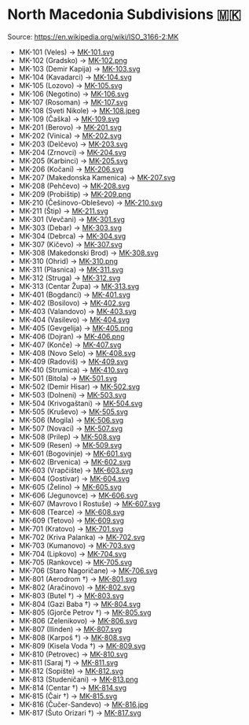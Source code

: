 # North Macedonia Subdivisions 🇲🇰

Source: https://en.wikipedia.org/wiki/ISO_3166-2:MK

* MK-101 (Veles) -> [MK-101.svg](https://github.com/amckenna41/iso3166-flag-icons/blob/main/iso3166-2-icons/MK/MK-101.svg)
* MK-102 (Gradsko) -> [MK-102.png](https://github.com/amckenna41/iso3166-flag-icons/blob/main/iso3166-2-icons/MK/MK-102.png)
* MK-103 (Demir Kapija) -> [MK-103.svg](https://github.com/amckenna41/iso3166-flag-icons/blob/main/iso3166-2-icons/MK/MK-103.svg)
* MK-104 (Kavadarci) -> [MK-104.svg](https://github.com/amckenna41/iso3166-flag-icons/blob/main/iso3166-2-icons/MK/MK-104.svg)
* MK-105 (Lozovo) -> [MK-105.svg](https://github.com/amckenna41/iso3166-flag-icons/blob/main/iso3166-2-icons/MK/MK-105.svg)
* MK-106 (Negotino) -> [MK-106.svg](https://github.com/amckenna41/iso3166-flag-icons/blob/main/iso3166-2-icons/MK/MK-106.svg)
* MK-107 (Rosoman) -> [MK-107.svg](https://github.com/amckenna41/iso3166-flag-icons/blob/main/iso3166-2-icons/MK/MK-107.svg)
* MK-108 (Sveti Nikole) -> [MK-108.jpeg](https://github.com/amckenna41/iso3166-flag-icons/blob/main/iso3166-2-icons/MK/MK-108.jpeg)
* MK-109 (Čaška) -> [MK-109.svg](https://github.com/amckenna41/iso3166-flag-icons/blob/main/iso3166-2-icons/MK/MK-109.svg)
* MK-201 (Berovo) -> [MK-201.svg](https://github.com/amckenna41/iso3166-flag-icons/blob/main/iso3166-2-icons/MK/MK-201.svg)
* MK-202 (Vinica) -> [MK-202.svg](https://github.com/amckenna41/iso3166-flag-icons/blob/main/iso3166-2-icons/MK/MK-202.svg)
* MK-203 (Delčevo) -> [MK-203.svg](https://github.com/amckenna41/iso3166-flag-icons/blob/main/iso3166-2-icons/MK/MK-203.svg)
* MK-204 (Zrnovci) -> [MK-204.svg](https://github.com/amckenna41/iso3166-flag-icons/blob/main/iso3166-2-icons/MK/MK-204.svg)
* MK-205 (Karbinci) -> [MK-205.svg](https://github.com/amckenna41/iso3166-flag-icons/blob/main/iso3166-2-icons/MK/MK-205.svg)
* MK-206 (Kočani) -> [MK-206.svg](https://github.com/amckenna41/iso3166-flag-icons/blob/main/iso3166-2-icons/MK/MK-206.svg)
* MK-207 (Makedonska Kamenica) -> [MK-207.svg](https://github.com/amckenna41/iso3166-flag-icons/blob/main/iso3166-2-icons/MK/MK-207.svg)
* MK-208 (Pehčevo) -> [MK-208.svg](https://github.com/amckenna41/iso3166-flag-icons/blob/main/iso3166-2-icons/MK/MK-208.svg)
* MK-209 (Probištip) -> [MK-209.png](https://github.com/amckenna41/iso3166-flag-icons/blob/main/iso3166-2-icons/MK/MK-209.png)
* MK-210 (Češinovo-Obleševo) -> [MK-210.svg](https://github.com/amckenna41/iso3166-flag-icons/blob/main/iso3166-2-icons/MK/MK-210.svg)
* MK-211 (Štip) -> [MK-211.svg](https://github.com/amckenna41/iso3166-flag-icons/blob/main/iso3166-2-icons/MK/MK-211.svg)
* MK-301 (Vevčani) -> [MK-301.svg](https://github.com/amckenna41/iso3166-flag-icons/blob/main/iso3166-2-icons/MK/MK-301.svg)
* MK-303 (Debar) -> [MK-303.svg](https://github.com/amckenna41/iso3166-flag-icons/blob/main/iso3166-2-icons/MK/MK-303.svg)
* MK-304 (Debrca) -> [MK-304.svg](https://github.com/amckenna41/iso3166-flag-icons/blob/main/iso3166-2-icons/MK/MK-304.svg)
* MK-307 (Kičevo) -> [MK-307.svg](https://github.com/amckenna41/iso3166-flag-icons/blob/main/iso3166-2-icons/MK/MK-307.svg)
* MK-308 (Makedonski Brod) -> [MK-308.svg](https://github.com/amckenna41/iso3166-flag-icons/blob/main/iso3166-2-icons/MK/MK-308.svg)
* MK-310 (Ohrid) -> [MK-310.png](https://github.com/amckenna41/iso3166-flag-icons/blob/main/iso3166-2-icons/MK/MK-310.png)
* MK-311 (Plasnica) -> [MK-311.svg](https://github.com/amckenna41/iso3166-flag-icons/blob/main/iso3166-2-icons/MK/MK-311.svg)
* MK-312 (Struga) -> [MK-312.svg](https://github.com/amckenna41/iso3166-flag-icons/blob/main/iso3166-2-icons/MK/MK-312.svg)
* MK-313 (Centar Župa) -> [MK-313.svg](https://github.com/amckenna41/iso3166-flag-icons/blob/main/iso3166-2-icons/MK/MK-313.svg)
* MK-401 (Bogdanci) -> [MK-401.svg](https://github.com/amckenna41/iso3166-flag-icons/blob/main/iso3166-2-icons/MK/MK-401.svg)
* MK-402 (Bosilovo) -> [MK-402.svg](https://github.com/amckenna41/iso3166-flag-icons/blob/main/iso3166-2-icons/MK/MK-402.svg)
* MK-403 (Valandovo) -> [MK-403.svg](https://github.com/amckenna41/iso3166-flag-icons/blob/main/iso3166-2-icons/MK/MK-403.svg)
* MK-404 (Vasilevo) -> [MK-404.svg](https://github.com/amckenna41/iso3166-flag-icons/blob/main/iso3166-2-icons/MK/MK-404.svg)
* MK-405 (Gevgelija) -> [MK-405.png](https://github.com/amckenna41/iso3166-flag-icons/blob/main/iso3166-2-icons/MK/MK-405.png)
* MK-406 (Dojran) -> [MK-406.png](https://github.com/amckenna41/iso3166-flag-icons/blob/main/iso3166-2-icons/MK/MK-406.png)
* MK-407 (Konče) -> [MK-407.svg](https://github.com/amckenna41/iso3166-flag-icons/blob/main/iso3166-2-icons/MK/MK-407.svg)
* MK-408 (Novo Selo) -> [MK-408.svg](https://github.com/amckenna41/iso3166-flag-icons/blob/main/iso3166-2-icons/MK/MK-408.svg)
* MK-409 (Radoviš) -> [MK-409.svg](https://github.com/amckenna41/iso3166-flag-icons/blob/main/iso3166-2-icons/MK/MK-409.svg)
* MK-410 (Strumica) -> [MK-410.svg](https://github.com/amckenna41/iso3166-flag-icons/blob/main/iso3166-2-icons/MK/MK-410.svg)
* MK-501 (Bitola) -> [MK-501.svg](https://github.com/amckenna41/iso3166-flag-icons/blob/main/iso3166-2-icons/MK/MK-501.svg)
* MK-502 (Demir Hisar) -> [MK-502.svg](https://github.com/amckenna41/iso3166-flag-icons/blob/main/iso3166-2-icons/MK/MK-502.svg)
* MK-503 (Dolneni) -> [MK-503.svg](https://github.com/amckenna41/iso3166-flag-icons/blob/main/iso3166-2-icons/MK/MK-503.svg)
* MK-504 (Krivogaštani) -> [MK-504.svg](https://github.com/amckenna41/iso3166-flag-icons/blob/main/iso3166-2-icons/MK/MK-504.svg)
* MK-505 (Kruševo) -> [MK-505.svg](https://github.com/amckenna41/iso3166-flag-icons/blob/main/iso3166-2-icons/MK/MK-505.svg)
* MK-506 (Mogila) -> [MK-506.svg](https://github.com/amckenna41/iso3166-flag-icons/blob/main/iso3166-2-icons/MK/MK-506.svg)
* MK-507 (Novaci) -> [MK-507.svg](https://github.com/amckenna41/iso3166-flag-icons/blob/main/iso3166-2-icons/MK/MK-507.svg)
* MK-508 (Prilep) -> [MK-508.svg](https://github.com/amckenna41/iso3166-flag-icons/blob/main/iso3166-2-icons/MK/MK-508.svg)
* MK-509 (Resen) -> [MK-509.svg](https://github.com/amckenna41/iso3166-flag-icons/blob/main/iso3166-2-icons/MK/MK-509.svg)
* MK-601 (Bogovinje) -> [MK-601.svg](https://github.com/amckenna41/iso3166-flag-icons/blob/main/iso3166-2-icons/MK/MK-601.svg)
* MK-602 (Brvenica) -> [MK-602.svg](https://github.com/amckenna41/iso3166-flag-icons/blob/main/iso3166-2-icons/MK/MK-602.svg)
* MK-603 (Vrapčište) -> [MK-603.svg](https://github.com/amckenna41/iso3166-flag-icons/blob/main/iso3166-2-icons/MK/MK-603.svg)
* MK-604 (Gostivar) -> [MK-604.svg](https://github.com/amckenna41/iso3166-flag-icons/blob/main/iso3166-2-icons/MK/MK-604.svg)
* MK-605 (Želino) -> [MK-605.svg](https://github.com/amckenna41/iso3166-flag-icons/blob/main/iso3166-2-icons/MK/MK-605.svg)
* MK-606 (Jegunovce) -> [MK-606.svg](https://github.com/amckenna41/iso3166-flag-icons/blob/main/iso3166-2-icons/MK/MK-606.svg)
* MK-607 (Mavrovo I Rostuše) -> [MK-607.svg](https://github.com/amckenna41/iso3166-flag-icons/blob/main/iso3166-2-icons/MK/MK-607.svg)
* MK-608 (Tearce) -> [MK-608.svg](https://github.com/amckenna41/iso3166-flag-icons/blob/main/iso3166-2-icons/MK/MK-608.svg)
* MK-609 (Tetovo) -> [MK-609.svg](https://github.com/amckenna41/iso3166-flag-icons/blob/main/iso3166-2-icons/MK/MK-609.svg)
* MK-701 (Kratovo) -> [MK-701.svg](https://github.com/amckenna41/iso3166-flag-icons/blob/main/iso3166-2-icons/MK/MK-701.svg)
* MK-702 (Kriva Palanka) -> [MK-702.svg](https://github.com/amckenna41/iso3166-flag-icons/blob/main/iso3166-2-icons/MK/MK-702.svg)
* MK-703 (Kumanovo) -> [MK-703.svg](https://github.com/amckenna41/iso3166-flag-icons/blob/main/iso3166-2-icons/MK/MK-703.svg)
* MK-704 (Lipkovo) -> [MK-704.svg](https://github.com/amckenna41/iso3166-flag-icons/blob/main/iso3166-2-icons/MK/MK-704.svg)
* MK-705 (Rankovce) -> [MK-705.svg](https://github.com/amckenna41/iso3166-flag-icons/blob/main/iso3166-2-icons/MK/MK-705.svg)
* MK-706 (Staro Nagoričane) -> [MK-706.svg](https://github.com/amckenna41/iso3166-flag-icons/blob/main/iso3166-2-icons/MK/MK-706.svg)
* MK-801 (Aerodrom †) -> [MK-801.svg](https://github.com/amckenna41/iso3166-flag-icons/blob/main/iso3166-2-icons/MK/MK-801.svg)
* MK-802 (Aračinovo) -> [MK-802.svg](https://github.com/amckenna41/iso3166-flag-icons/blob/main/iso3166-2-icons/MK/MK-802.svg)
* MK-803 (Butel †) -> [MK-803.svg](https://github.com/amckenna41/iso3166-flag-icons/blob/main/iso3166-2-icons/MK/MK-803.svg)
* MK-804 (Gazi Baba †) -> [MK-804.svg](https://github.com/amckenna41/iso3166-flag-icons/blob/main/iso3166-2-icons/MK/MK-804.svg)
* MK-805 (Gjorče Petrov †) -> [MK-805.svg](https://github.com/amckenna41/iso3166-flag-icons/blob/main/iso3166-2-icons/MK/MK-805.svg)
* MK-806 (Zelenikovo) -> [MK-806.svg](https://github.com/amckenna41/iso3166-flag-icons/blob/main/iso3166-2-icons/MK/MK-806.svg)
* MK-807 (Ilinden) -> [MK-807.svg](https://github.com/amckenna41/iso3166-flag-icons/blob/main/iso3166-2-icons/MK/MK-807.svg)
* MK-808 (Karpoš †) -> [MK-808.svg](https://github.com/amckenna41/iso3166-flag-icons/blob/main/iso3166-2-icons/MK/MK-808.svg)
* MK-809 (Kisela Voda †) -> [MK-809.svg](https://github.com/amckenna41/iso3166-flag-icons/blob/main/iso3166-2-icons/MK/MK-809.svg)
* MK-810 (Petrovec) -> [MK-810.svg](https://github.com/amckenna41/iso3166-flag-icons/blob/main/iso3166-2-icons/MK/MK-810.svg)
* MK-811 (Saraj †) -> [MK-811.svg](https://github.com/amckenna41/iso3166-flag-icons/blob/main/iso3166-2-icons/MK/MK-811.svg)
* MK-812 (Sopište) -> [MK-812.svg](https://github.com/amckenna41/iso3166-flag-icons/blob/main/iso3166-2-icons/MK/MK-812.svg)
* MK-813 (Studeničani) -> [MK-813.png](https://github.com/amckenna41/iso3166-flag-icons/blob/main/iso3166-2-icons/MK/MK-813.png)
* MK-814 (Centar †) -> [MK-814.svg](https://github.com/amckenna41/iso3166-flag-icons/blob/main/iso3166-2-icons/MK/MK-814.svg)
* MK-815 (Čair †) -> [MK-815.svg](https://github.com/amckenna41/iso3166-flag-icons/blob/main/iso3166-2-icons/MK/MK-815.svg)
* MK-816 (Čučer-Sandevo) -> [MK-816.jpg](https://github.com/amckenna41/iso3166-flag-icons/blob/main/iso3166-2-icons/MK/MK-816.jpg)
* MK-817 (Šuto Orizari †) -> [MK-817.svg](https://github.com/amckenna41/iso3166-flag-icons/blob/main/iso3166-2-icons/MK/MK-817.svg)
